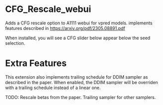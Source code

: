 # CFG_Rescale_webui
Adds a CFG rescale option to A1111 webui for vpred models. implements features described in https://arxiv.org/pdf/2305.08891.pdf

When installed, you will see a CFG slider below appear below the seed selection.

# Extra Features
This extension also implements trailing schedule for DDIM sampler as described in the paper. When enabled, the DDIM sampler will be overriden with a trailing schedule instead of a linear one.

TODO: Rescale betas from the paper. Trailing sampler for other samplers.
